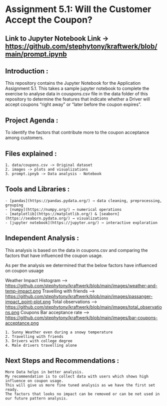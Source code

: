# Assignment 5.1: Will the Customer Accept the Coupon?

## Link to Jupyter Notebook Link -> https://github.com/stephytony/kraftwerk/blob/main/prompt.ipynb 

## Introduction : 

This repository contains the Jupyter Notebook for the Application Assignment 5.1. This takes a sample jupyter notebook to complete the exercise to analyse data in couspons.csv file in the data folder of this repository to determine the features that indicate whether a Driver will accept coupons “right away” or “later before the coupon expires”.

## Project Agenda : 

To identify the factors that contribute more to the coupon acceptance among customers.

## Files explained : 

    1. data/coupons.csv -> Original dataset
    2. images -> plots and visualizations
    3. prompt.ipnyb -> Data analysis - Notebook

## Tools and Libraries : 

    - [pandas](https://pandas.pydata.org/) → data cleaning, preprocessing, grouping  
    - [numpy](https://numpy.org/) → numerical operations  
    - [matplotlib](https://matplotlib.org/) & [seaborn](https://seaborn.pydata.org/) → visualizations  
    - [jupyter notebook](https://jupyter.org/) → interactive exploration 

## Independent Analysis : 

This analysis is based on the data in coupons.csv and comparing the factors that have influenced the coupon usage.

As per the analysis we determined that the below factors have influenced on coupon usuage

Weather Impact Histogram --> https://github.com/stephytony/kraftwerk/blob/main/images/weather-and-temp-impact.png 
Travelling with friends --> https://github.com/stephytony/kraftwerk/blob/main/images/passanger-impact_point-plot.png
Total observations --> https://github.com/stephytony/kraftwerk/blob/main/images/total_observations.png
Coupons Bar acceptance rate --> https://github.com/stephytony/kraftwerk/blob/main/images/bar-coupons-acceptance.png

    1. Sunny Weather even during a snowy temperature
    2. Travelling with friends
    3. Drivers with college degree
    4. Male drivers travelling alone

## Next Steps and Recommendations :

    More Data helps in better analysis. 
    My recommendation is to collect data with users which shows high influence on coupon usage. 
    This will give us more fine tuned analysis as we have the first set ready. 
    The factors that looks no impact can be removed or can be not used in our future pattern analysis.
